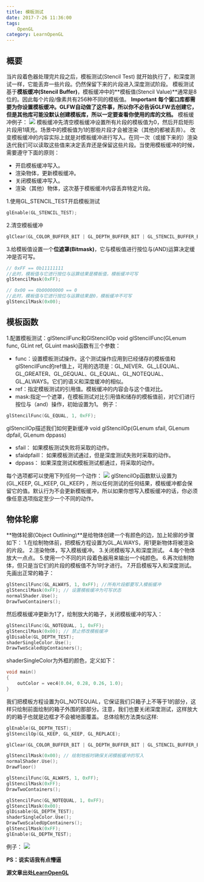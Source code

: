 ```yaml
---
title: 模板测试
date: 2017-7-26 11:36:00
tags: 
    OpenGL
category: LearnOpenGL
---
```


## 概要
当片段着色器处理完片段之后，模板测试(Stencil Test) 就开始执行了，和深度测试一样，它能丢弃一些片段。仍然保留下来的片段进入深度测试阶段。
模板测试基于**模板缓冲(Stencil Buffer)**，模板缓冲中的**模板值(Stencil Value)**通常是8位的。因此每个片段/像素共有256种不同的模板值。
**Important**
**每个窗口库都需要为你设置模板缓冲。GLFW自动做了这件事，所以你不必告诉GLFW去创建它，但是其他库可能没默认创建模板库，所以一定要查看你使用的库的文档。**
模板缓冲例子：
![](stencil_buffer.png)
模板缓冲先清空模板缓冲设置所有片段的模板值为0，然后开启矩形片段用1填充。场景中的模板值为1的那些片段才会被渲染（其他的都被丢弃）。
改变模板缓冲的内容实际上就是对模板缓冲进行写入。在同一次（或接下来的）渲染迭代我们可以读取这些值来决定丢弃还是保留这些片段。当使用模板缓冲的时候，需要遵守下面的原则：
* 开启模板缓冲写入。
* 渲染物体，更新模板缓冲。
* 关闭模板缓冲写入。
* 渲染（其他）物体，这次基于模板缓冲内容丢弃特定片段。

1.使用GL_STENCIL_TEST开启模板测试
```C++
glEnable(GL_STENCIL_TEST);
```
2.清空模板缓冲
```C++
glClear(GL_COLOR_BUFFER_BIT | GL_DEPTH_BUFFER_BIT | GL_STENCIL_BUFFER_BIT);
```
3.给模板值设置一个**位遮罩(Bitmask)**，它与模板值进行按位与(AND)运算决定缓冲是否可写。
```C++
// 0xFF == 0b11111111
//此时，模板值与它进行按位与运算结果是模板值，模板缓冲可写
glStencilMask(0xFF); 

// 0x00 == 0b00000000 == 0
//此时，模板值与它进行按位与运算结果是0，模板缓冲不可写
glStencilMask(0x00); 
```
## 模板函数
1.配置模板测试：glStencilFunc和GlStencilOp
void glStencilFunc(GLenum func, GLint ref, GLuint mask)函数有三个参数：
* func：设置模板测试操作。这个测试操作应用到已经储存的模板值和glStencilFunc的ref值上，可用的选项是：GL_NEVER、GL_LEQUAL、GL_GREATER、GL_GEQUAL、GL_EQUAL、GL_NOTEQUAL、GL_ALWAYS。它们的语义和深度缓冲的相似。
* ref：指定模板测试的引用值。模板缓冲的内容会与这个值对比。
* mask:指定一个遮罩，在模板测试对比引用值和储存的模板值前，对它们进行按位与（and）操作，初始设置为1。
例子：
```C++
glStencilFunc(GL_EQUAL, 1, 0xFF);
```
glStencilOp描述我们如何更新缓冲
void glStencilOp(GLenum sfail, GLenum dpfail, GLenum dppass)
* sfail： 如果模板测试失败将采取的动作。
* sfaidpfaill： 如果模板测试通过，但是深度测试失败时采取的动作。
* dppass： 如果深度测试和模板测试都通过，将采取的动作。

每个选项都可以使用下列任何一个动作：
![](stencil_action.png)
glStencilOp函数默认设置为 (GL_KEEP, GL_KEEP, GL_KEEP) ，所以任何测试的任何结果，模板缓冲都会保留它的值。默认行为不会更新模板缓冲，所以如果你想写入模板缓冲的话，你必须像任意选项指定至少一个不同的动作。

## 物体轮廓
**物体轮廓(Object Outlining)**是给物体创建一个有颜色的边，加上轮廓的步骤如下：
1.在绘制物体前，把模板方程设置为GL_ALWAYS，用1更新物体将被渲染的片段。
2.渲染物体，写入模板缓冲。
3.关闭模板写入和深度测试。
4.每个物体放大一点点。
5.使用一个不同的片段着色器用来输出一个纯颜色。
6.再次绘制物体，但只是当它们的片段的模板值不为1时才进行。
7.开启模板写入和深度测试。
先画出正常的箱子：
```C++
glStencilFunc(GL_ALWAYS, 1, 0xFF); //所有片段都要写入模板缓冲
glStencilMask(0xFF); // 设置模板缓冲为可写状态
normalShader.Use();
DrawTwoContainers();
```
然后模板缓冲更新为1了，绘制放大的箱子，关闭模板缓冲的写入：
```C++
glStencilFunc(GL_NOTEQUAL, 1, 0xFF);
glStencilMask(0x00); // 禁止修改模板缓冲
glDisable(GL_DEPTH_TEST);
shaderSingleColor.Use();
DrawTwoScaledUpContainers();
```
shaderSingleColor为外框的颜色，定义如下：
```C++
void main()
{
    outColor = vec4(0.04, 0.28, 0.26, 1.0);
}
```
我们把模板方程设置为GL_NOTEQUAL，它保证我们只箱子上不等于1的部分，这样只绘制前面绘制的箱子外围的那部分。注意，我们也要关闭深度测试，这样放大的的箱子也就是边框才不会被地面覆盖。
总体绘制方法类似这样:
```C++
glEnable(GL_DEPTH_TEST);
glStencilOp(GL_KEEP, GL_KEEP, GL_REPLACE);  

glClear(GL_COLOR_BUFFER_BIT | GL_DEPTH_BUFFER_BIT | GL_STENCIL_BUFFER_BIT);

glStencilMask(0x00); // 绘制地板时确保关闭模板缓冲的写入
normalShader.Use();
DrawFloor()  

glStencilFunc(GL_ALWAYS, 1, 0xFF);
glStencilMask(0xFF);
DrawTwoContainers();

glStencilFunc(GL_NOTEQUAL, 1, 0xFF);
glStencilMask(0x00);
glDisable(GL_DEPTH_TEST);
shaderSingleColor.Use();
DrawTwoScaledUpContainers();
glStencilMask(0xFF);
glEnable(GL_DEPTH_TEST);
```
例子：
![](stencil_scene_outlined.png)

**PS：说实话我有点懵逼**

**源文章出处[LearnOpenGL](http://learnopengl-cn.readthedocs.io/zh/latest/04%20Advanced%20OpenGL/02%20Stencil%20testing/)**